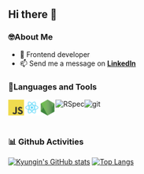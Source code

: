 ## Hi there 👋

### 🤓About Me
- 🌱 Frontend developer
- 📫 Send me a message on **[LinkedIn](https://www.linkedin.com/in/kyungin/)**

### 📝Languages and Tools
<a href="https://developer.mozilla.org/en-US/docs/Web/JavaScript" target="_blank"> <img align="left" alt="JavaScript" height ="32px" src="https://raw.githubusercontent.com/github/explore/80688e429a7d4ef2fca1e82350fe8e3517d3494d/topics/javascript/javascript.png"> </a>

<a href="https://reactjs.org/" target="_blank"> <img align="left" alt="React" height ="32px" src="https://raw.githubusercontent.com/github/explore/80688e429a7d4ef2fca1e82350fe8e3517d3494d/topics/react/react.png"> </a>

<a href="https://nodejs.org" target="_blank"><img align="left" alt="Node.js" height ="32px" src="https://raw.githubusercontent.com/github/explore/80688e429a7d4ef2fca1e82350fe8e3517d3494d/topics/nodejs/nodejs.png"> </a>

<a href="[https://rspec.info](https://www.google.com/url?sa=i&url=https%3A%2F%2Ffreebiesupply.com%2Flogos%2Fjest-logo%2F&psig=AOvVaw3u_bIRQYF6EQT2C3X0YgN8&ust=1695567397817000&source=images&cd=vfe&ved=0CBAQjRxqFwoTCMCv6Pb-wIEDFQAAAAAdAAAAABAE)/" target="_blank"><img align="left" alt="RSpec" height="32px" src="https://rspec.info/images/logo_ogp.png"> </a>

<a href="https://git-scm.com/" target="_blank"><img align="left" alt="git" height='32px' src="https://www.vectorlogo.zone/logos/git-scm/git-scm-icon.svg"> </a>  
<br />
<br />

### 📊 Github Activities
[![Kyungin's GitHub stats](https://github-readme-stats.vercel.app/api?username=KyunginNa&count_private=true&show_icons=true&theme=vue)](https://github.com/anuraghazra/github-readme-stats) [![Top Langs](https://github-readme-stats.vercel.app/api/top-langs/?username=KyunginNa&layout=compact&theme=vue)](https://github.com/anuraghazra/github-readme-stats)
